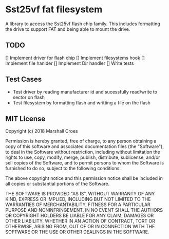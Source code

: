 # Sst25vf fat filesystem

A library to access the Sst25vf flash chip family. This includes formatting the drive to support FAT and being able to mount the drive.

## TODO
[] Implement driver for flash chip
[] Implement filesystems hook
[] Implement file hanlder
[] Implement Dir handler
[] Write tests

## Test Cases

- Test driver by reading manufacturer id and sucessfully read/write to sector on flash
- Test filesystem by formatting flash and writting a file on the flash

## MIT License

Copyright (c) 2018 Marshall Croes

Permission is hereby granted, free of charge, to any person obtaining a copy
of this software and associated documentation files (the "Software"), to deal
in the Software without restriction, including without limitation the rights
to use, copy, modify, merge, publish, distribute, sublicense, and/or sell
copies of the Software, and to permit persons to whom the Software is
furnished to do so, subject to the following conditions:

The above copyright notice and this permission notice shall be included in all
copies or substantial portions of the Software.

THE SOFTWARE IS PROVIDED "AS IS", WITHOUT WARRANTY OF ANY KIND, EXPRESS OR
IMPLIED, INCLUDING BUT NOT LIMITED TO THE WARRANTIES OF MERCHANTABILITY,
FITNESS FOR A PARTICULAR PURPOSE AND NONINFRINGEMENT. IN NO EVENT SHALL THE
AUTHORS OR COPYRIGHT HOLDERS BE LIABLE FOR ANY CLAIM, DAMAGES OR OTHER
LIABILITY, WHETHER IN AN ACTION OF CONTRACT, TORT OR OTHERWISE, ARISING FROM,
OUT OF OR IN CONNECTION WITH THE SOFTWARE OR THE USE OR OTHER DEALINGS IN THE
SOFTWARE.
